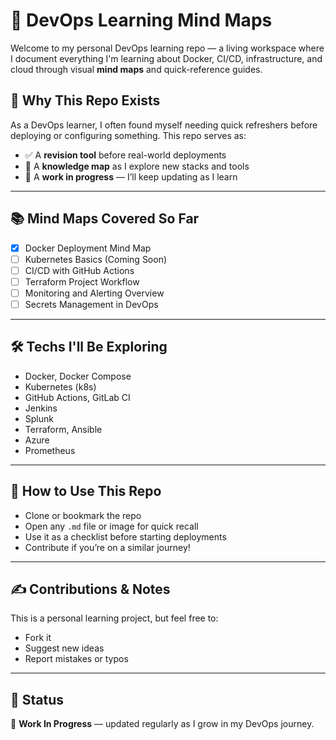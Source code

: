 # 🧠 DevOps Learning Mind Maps

Welcome to my personal DevOps learning repo — a living workspace where I document everything I'm learning about Docker, CI/CD, infrastructure, and cloud through visual **mind maps** and quick-reference guides.

## 🚀 Why This Repo Exists

As a DevOps learner, I often found myself needing quick refreshers before deploying or configuring something. This repo serves as:

- ✅ A **revision tool** before real-world deployments
- 🧭 A **knowledge map** as I explore new stacks and tools
- 🔁 A **work in progress** — I’ll keep updating as I learn

---

## 📚 Mind Maps Covered So Far

- [x] Docker Deployment Mind Map
- [ ] Kubernetes Basics (Coming Soon)
- [ ] CI/CD with GitHub Actions
- [ ] Terraform Project Workflow
- [ ] Monitoring and Alerting Overview
- [ ] Secrets Management in DevOps

---

## 🛠 Techs I'll Be Exploring

- Docker, Docker Compose
- Kubernetes (k8s)
- GitHub Actions, GitLab CI
- Jenkins
- Splunk
- Terraform, Ansible
- Azure
- Prometheus

---

## 📌 How to Use This Repo

- Clone or bookmark the repo
- Open any `.md` file or image for quick recall
- Use it as a checklist before starting deployments
- Contribute if you’re on a similar journey!

---

## ✍️ Contributions & Notes

This is a personal learning project, but feel free to:
- Fork it
- Suggest new ideas
- Report mistakes or typos

---

## 📅 Status

🚧 **Work In Progress** — updated regularly as I grow in my DevOps journey.
